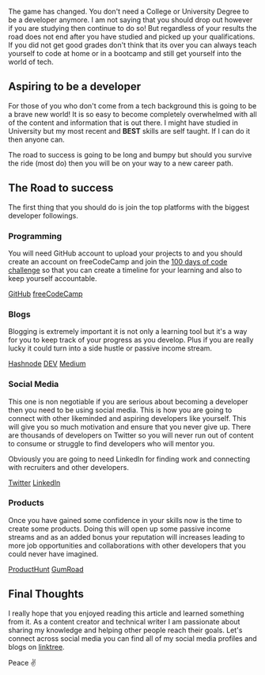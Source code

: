 The game has changed. You don't need a College or University Degree to be a developer anymore. I am not saying that you should drop out however if you are studying then continue to do so! But regardless of your results the road does not end after you have studied and picked up your qualifications. If you did not get good grades don't think that its over you can always teach yourself to code at home or in a bootcamp and still get yourself into the world of tech.

## Aspiring to be a developer

For those of you who don't come from a tech background this is going to be a brave new world! It is so easy to become completely overwhelmed with all of the content and information that is out there. I might have studied in University but my most recent and **BEST** skills are self taught. If I can do it then anyone can.

The road to success is going to be long and bumpy but should you survive the ride (most do) then you will be on your way to a new career path.

## The Road to success

The first thing that you should do is join the top platforms with the biggest developer followings.

### Programming

You will need GitHub account to upload your projects to and you should create an account on freeCodeCamp and join the [100 days of code challenge](https://www.100daysofcode.com/) so that you can create a timeline for your learning and also to keep yourself accountable.

[GitHub](https://github.com/)
[freeCodeCamp](https://www.freecodecamp.org/)

### Blogs

Blogging is extremely important it is not only a learning tool but it's a way for you to keep track of your progress as you develop. Plus if you are really lucky it could turn into a side hustle or passive income stream.

[Hashnode](https://hashnode.com/)
[DEV](https://dev.to/)
[Medium](https://medium.com/)

### Social Media

This one is non negotiable if you are serious about becoming a developer then you need to be using social media. This is how you are going to connect with other likeminded and aspiring developers like yourself. This will give you so much motivation and ensure that you never give up. There are thousands of developers on Twitter so you will never run out of content to consume or struggle to find developers who will mentor you.

Obviously you are going to need LinkedIn for finding work and connecting with recruiters and other developers.

[Twitter](https://twitter.com/)
[LinkedIn](https://www.linkedin.com)

### Products

Once you have gained some confidence in your skills now is the time to create some products. Doing this will open up some passive income streams and as an added bonus your reputation will increases leading to more job opportunities and collaborations with other developers that you could never have imagined.

[ProductHunt](https://www.producthunt.com/)
[GumRoad](https://gumroad.com/)

## Final Thoughts

I really hope that you enjoyed reading this article and learned something from it. As a content creator and technical writer I am passionate about sharing my knowledge and helping other people reach their goals. Let's connect across social media you can find all of my social media profiles and blogs on [linktree](https://linktr.ee/andrewbaisden).

Peace ✌️
